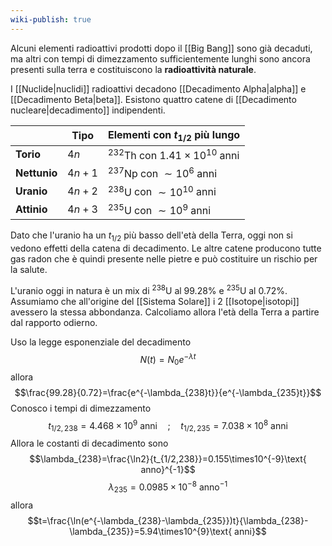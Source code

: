 ```yaml
---
wiki-publish: true
---
```

Alcuni elementi radioattivi prodotti dopo il [[Big Bang]] sono già decaduti, ma altri con tempi di dimezzamento sufficientemente lunghi sono ancora presenti sulla terra e costituiscono la **radioattività naturale**.

I [[Nuclide|nuclidi]] radioattivi decadono [[Decadimento Alpha|alpha]] e [[Decadimento Beta|beta]]. Esistono quattro catene di [[Decadimento nucleare|decadimento]] indipendenti.

|              | Tipo   | Elementi con $t_{1/2}$ più lungo               |
| ------------ | ------ | ---------------------------------------------- |
| **Torio**    | $4n$   | $^{232}\text{Th}$ con $1.41\times10^{10}$ anni |
| **Nettunio** | $4n+1$ | $^{237}\text{Np}$ con $\sim10^{6}$ anni        |
| **Uranio**   | $4n+2$ | $^{238}\text{U}$ con $\sim10^{10}$ anni        |
| **Attinio**  | $4n+3$ | $^{235}\text{U}$ con $\sim10^{9}$ anni         |
Dato che l'uranio ha un $t_{1/2}$ più basso dell'età della Terra, oggi non si vedono effetti della catena di decadimento. Le altre catene producono tutte gas radon che è quindi presente nelle pietre e può costituire un rischio per la salute.

L'uranio oggi in natura è un mix di $^{238}\text{U}$ al 99.28% e $^{235}\text{U}$ al 0.72%. Assumiamo che all'origine del [[Sistema Solare]] i 2 [[Isotope|isotopi]] avessero la stessa abbondanza. Calcoliamo allora l'età della Terra a partire dal rapporto odierno.

Uso la legge esponenziale del decadimento
$$N(t)=N_{0}e^{-\lambda t}$$
allora
$$\frac{99.28}{0.72}=\frac{e^{-\lambda_{238}t}}{e^{-\lambda_{235}t}}$$
Conosco i tempi di dimezzamento
$$t_{1/2,238}=4.468\times10^{9}\text{ anni}\quad;\quad t_{1/2,235}=7.038\times10^{8}\text{ anni}$$
Allora le costanti di decadimento sono
$$\lambda_{238}=\frac{\ln2}{t_{1/2,238}}=0.155\times10^{-9}\text{ anno}^{-1}$$
$$\lambda_{235}=0.0985\times10^{-8}\text{ anno}^{-1}$$
allora
$$t=\frac{\ln(e^{-\lambda_{238}-\lambda_{235}})t}{\lambda_{238}-\lambda_{235}}=5.94\times10^{9}\text{ anni}$$
